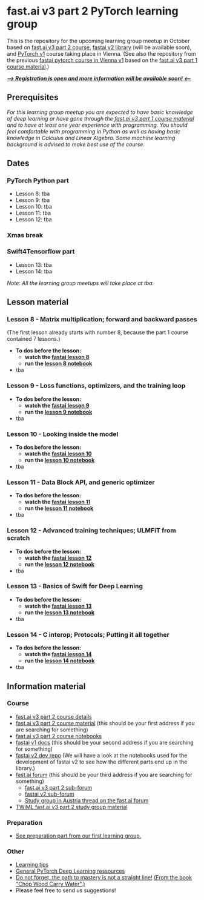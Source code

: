 # fast.ai v3 part 2 PyTorch learning group
This is the repository for the upcoming learning group meetup in October based on [fast.ai v3 part 2 course](https://course.fast.ai/part2), [fastai v2 library](https://github.com/fastai/fastai_dev) (will be available soon), and [PyTorch v1](https://pytorch.org) course taking place in Vienna.
(See also the repository from the previous [fastai pytorch course in Vienna v1](https://github.com/MicPie/fastai-pytorch-course-vienna) based on the [fast.ai v3 part 1 course material](https://course.fast.ai).)

***[--> Registration is open and more information will be available soon! <--](https://docs.google.com/forms/d/e/1FAIpQLScCEnJfFcyLQvT0rGd6HoN4oZf1lAe4ZnfWH1dfnXIQFyAMfQ/viewform)***


## Prerequisites
*For this learning group meetup you are expected to have basic knowledge of deep learning or have gone through the [fast.ai v3 part 1 course material](https://course.fast.ai) and to have at least one year experience with programming. You should feel comfortable with programming in Python as well as having basic knowledge in Calculus and Linear Algebra. Some machine learning background is advised to make best use of the course.*


## Dates
### PyTorch Python part
* Lesson 8: tba
* Lesson 9: tba
* Lesson 10: tba
* Lesson 11: tba
* Lesson 12: tba
### Xmas break
### Swift4Tensorflow part
* Lesson 13: tba
* Lesson 14: tba

*Note: All the learning group meetups will take place at tba.*


## Lesson material
### Lesson 8 - Matrix multiplication; forward and backward passes
(The first lesson already starts with number 8, because the part 1 course contained 7 lessons.)
* **To dos before the lesson:**
  * **watch the [fastai lesson 8](https://course.fast.ai/videos/?lesson=8)**
  * **run the [lesson 8 notebook](https://github.com/fastai/course-v3/blob/master/nbs/dl1/lesson1-pets.ipynb)**
* tba

### Lesson 9 - Loss functions, optimizers, and the training loop
* **To dos before the lesson:**
  * **watch the [fastai lesson 9](https://course.fast.ai/videos/?lesson=9)**
  * **run the [lesson 9 notebook](https://github.com/fastai/course-v3/blob/master/nbs/dl1/lesson1-pets.ipynb)**
* tba

### Lesson 10 - Looking inside the model
* **To dos before the lesson:**
  * **watch the [fastai lesson 10](https://course.fast.ai/videos/?lesson=10)**
  * **run the [lesson 10 notebook](https://github.com/fastai/course-v3/blob/master/nbs/dl1/lesson1-pets.ipynb)**
* tba 

### Lesson 11 - Data Block API, and generic optimizer
* **To dos before the lesson:**
  * **watch the [fastai lesson 11](https://course.fast.ai/videos/?lesson=11)**
  * **run the [lesson 11 notebook](https://github.com/fastai/course-v3/blob/master/nbs/dl1/lesson1-pets.ipynb)**
* tba 

### Lesson 12 - Advanced training techniques; ULMFiT from scratch
* **To dos before the lesson:**
  * **watch the [fastai lesson 12](https://course.fast.ai/videos/?lesson=12)**
  * **run the [lesson 12 notebook](https://github.com/fastai/course-v3/blob/master/nbs/dl1/lesson1-pets.ipynb)**
* tba 

### Lesson 13 - Basics of Swift for Deep Learning
* **To dos before the lesson:**
  * **watch the [fastai lesson 13](https://course.fast.ai/videos/?lesson=13)**
  * **run the [lesson 13 notebook](https://github.com/fastai/course-v3/blob/master/nbs/dl1/lesson1-pets.ipynb)**
* tba 

### Lesson 14 - C interop; Protocols; Putting it all together
* **To dos before the lesson:**
  * **watch the [fastai lesson 14](https://course.fast.ai/videos/?lesson=14)**
  * **run the [lesson 14 notebook](https://github.com/fastai/course-v3/blob/master/nbs/dl1/lesson1-pets.ipynb)**
* tba 


## Information material
### Course
* [fast.ai v3 part 2 course details](https://www.fast.ai/2019/06/28/course-p2v3/)
* [fast.ai v3 part 2 course material](https://course.fast.ai/part2) (this should be your first address if you are searching for something)
* [fast.ai v3 part 2 course notebooks](https://github.com/fastai/course-v3/tree/master/nbs/dl2)
* [fastai v1 docs](https://docs.fast.ai) (this should be your second address if you are searching for something)
* [fastai v2 dev repo](https://github.com/fastai/fastai_dev) (We will have a look at the notebooks used for the development of fastai v2 to see how the different parts end up in the library.)
* [fast.ai forum](https://forums.fast.ai) (this should be your third address if you are searching for something)
  * [fast.ai v3 part 2 sub-forum](https://forums.fast.ai/c/part2-v3)
  * [fastai v2 sub-forum](https://forums.fast.ai/c/fastai-users/fastai-v2)
  * [Study group in Austria thread on the fast.ai forum](https://forums.fast.ai/t/study-group-in-austria/26119/10)
* [TWiML fast.ai v3 part 2 study group material](https://github.com/jcatanza/Fastai-Deep-Learning-From-the-Foundations-TWiML-Study-Group)

### Preparation
 * [See preparation part from our first learning group.](https://github.com/MicPie/fastai-pytorch-course-vienna/blob/master/README.md#preparation)

### Other
 * [Learning tips](https://github.com/MicPie/fastai-pytorch-course-vienna/blob/master/README.md#learning-tips)
 * [General PyTorch Deep Learning ressources](https://github.com/MicPie/fastai-pytorch-course-vienna/blob/master/README.md#general-pytorch-deep-learning-ressources)
 * [Do not forget, the path to mastery is not a straight line!](https://pbs.twimg.com/media/CX0hrijUAAABGIA.jpg:large) [(From the book "Chop Wood Carry Water".)](https://www.amazon.com/dp/153698440X)
 * Please feel free to send us suggestions!
